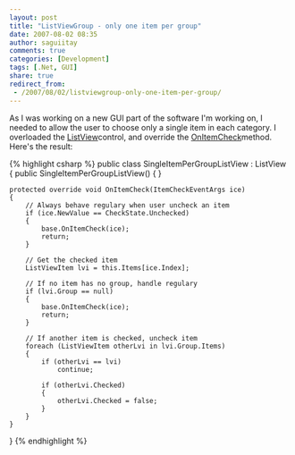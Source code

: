 ```yaml
---
layout: post
title: "ListViewGroup - only one item per group"
date: 2007-08-02 08:35
author: saguiitay
comments: true
categories: [Development]
tags: [.Net, GUI]
share: true
redirect_from:
 - /2007/08/02/listviewgroup-only-one-item-per-group/
---
```

As I was working on a new GUI part of the software I'm working on, I needed to allow the user to choose only a single item in each category. I overloaded the [ListView](http://msdn2.microsoft.com/en-us/library/system.windows.forms.listview.aspx)control, and override the [OnItemCheck](http://msdn2.microsoft.com/en-us/library/system.windows.forms.listview.onitemcheck.aspx)method. Here's the result:

{% highlight csharp %}
public class SingleItemPerGroupListView : ListView
{
    public SingleItemPerGroupListView()
    { }

    protected override void OnItemCheck(ItemCheckEventArgs ice)
    {
        // Always behave regulary when user uncheck an item
        if (ice.NewValue == CheckState.Unchecked)
        {
            base.OnItemCheck(ice);
            return;
        }

        // Get the checked item
        ListViewItem lvi = this.Items[ice.Index];

        // If no item has no group, handle regulary
        if (lvi.Group == null)
        {
            base.OnItemCheck(ice);
            return;
        }

        // If another item is checked, uncheck item
        foreach (ListViewItem otherLvi in lvi.Group.Items)
        {
            if (otherLvi == lvi)
                continue;

            if (otherLvi.Checked)
            {
                otherLvi.Checked = false;
            }
        }
    }
}
{% endhighlight %}




